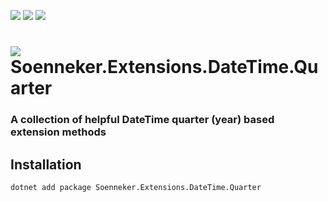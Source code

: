 [![](https://img.shields.io/nuget/v/soenneker.extensions.datetime.quarter.svg?style=for-the-badge)](https://www.nuget.org/packages/soenneker.extensions.datetime.quarter/)
[![](https://img.shields.io/github/actions/workflow/status/soenneker/soenneker.extensions.datetime.quarter/publish-package.yml?style=for-the-badge)](https://github.com/soenneker/soenneker.extensions.datetime.quarter/actions/workflows/publish-package.yml)
[![](https://img.shields.io/nuget/dt/soenneker.extensions.datetime.quarter.svg?style=for-the-badge)](https://www.nuget.org/packages/soenneker.extensions.datetime.quarter/)

# ![](https://user-images.githubusercontent.com/4441470/224455560-91ed3ee7-f510-4041-a8d2-3fc093025112.png) Soenneker.Extensions.DateTime.Quarter
### A collection of helpful DateTime quarter (year) based extension methods

## Installation

```
dotnet add package Soenneker.Extensions.DateTime.Quarter
```
